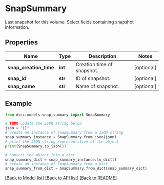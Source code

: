 # SnapSummary

Last snapshot for this volume. Select fields containing snapshot information.

## Properties

Name | Type | Description | Notes
------------ | ------------- | ------------- | -------------
**snap_creation_time** | **int** | Creation time of snapshot. | [optional] 
**snap_id** | **str** | ID of snapshot. | [optional] 
**snap_name** | **str** | Name of snapshot. | [optional] 

## Example

```python
from dscc.models.snap_summary import SnapSummary

# TODO update the JSON string below
json = "{}"
# create an instance of SnapSummary from a JSON string
snap_summary_instance = SnapSummary.from_json(json)
# print the JSON string representation of the object
print(SnapSummary.to_json())

# convert the object into a dict
snap_summary_dict = snap_summary_instance.to_dict()
# create an instance of SnapSummary from a dict
snap_summary_from_dict = SnapSummary.from_dict(snap_summary_dict)
```
[[Back to Model list]](../README.md#documentation-for-models) [[Back to API list]](../README.md#documentation-for-api-endpoints) [[Back to README]](../README.md)


